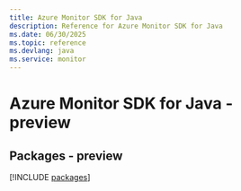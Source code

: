 ```yaml
---
title: Azure Monitor SDK for Java
description: Reference for Azure Monitor SDK for Java
ms.date: 06/30/2025
ms.topic: reference
ms.devlang: java
ms.service: monitor
---
```

# Azure Monitor SDK for Java - preview
## Packages - preview
[!INCLUDE [packages](monitor-index.md)]